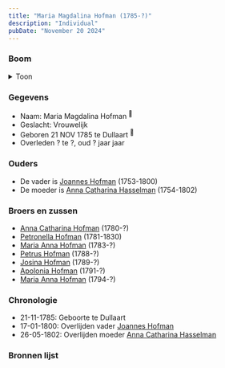 ```yaml
---
title: "Maria Magdalina Hofman (1785-?)"
description: "Individual"
pubDate: "November 20 2024"
---
```


### Boom
<details><summary>Toon</summary>

![test](https://www.plantuml.com/plantuml/svg/XP9BImD13CVlyoc27Zm9kztMQYbzQOiAhQ8YU2hPdTYEEpkpp4oH8ltkfjlrYTXRIFv9VdaCV40NLeKMFbUcH8S5f9Zb2sTNHfvRRHq4XyPpY4mGIoK9CkKoJJkRYZAieQ0Y9UTtBX_8aGthaiItgfb6x-5D0C38EadkOQcot93ttMw1olHwa8YD44TmMxNoOfTnS6tHi0mkxNE1vW3GmrKKHSq8u72SJ5gJ4LTzUrQavGQwdHJJzJor8MZgz21kjnAuiwI9mZUHprTQpz78UUQizwdb1fKQheSpY4-ZYDkPG4PvJqnLemoDGJZ7i4IdsBfa9-aVK353JKRZP9py3zM4-s3BaiFg9TyFrZY1wV1f2zRu4wpRUIKfbLbijJjfktrMOKqOApw1GwqMox0chUqhesr4lSFZureXQlulHvt9ZYhK51_TfZm-mXGN4dMrXr-NQSBdIVSlen73xEQHUKzRSC738__Z_eNqeRzzbW4PoS_x3W00)
</details>

### Gegevens
- Naam: Maria Magdalina Hofman <sup><a href="../s00063/" style="text-decoration:none" title="Doopinschrijving Maria Magdalina Hofman 21-11-1785">:link:</a></sup>
- Geslacht: Vrouwelijk
- Geboren 21 NOV 1785 te Dullaart <sup><a href="../s00063/" style="text-decoration:none" title="Doopinschrijving Maria Magdalina Hofman 21-11-1785">:link:</a></sup>
- Overleden ? te ?, oud ? jaar jaar 

### Ouders
- De vader is [Joannes Hofman](../i00040/) (1753-1800)
- De moeder is [Anna Catharina Hasselman](../i00041/) (1754-1802)

### Broers en zussen
- [Anna Catharina Hofman](../i00042/) (1780-?)
- [Petronella Hofman](../i00030/) (1781-1830)
- [Maria Anna Hofman](../i00043/) (1783-?)
- [Petrus Hofman](../i00045/) (1788-?)
- [Josina Hofman](../i00046/) (1789-?)
- [Apolonia Hofman](../i00047/) (1791-?)
- [Maria Anna Hofman](../i00048/) (1794-?)

### Chronologie
- 21-11-1785: Geboorte te Dullaart
- 17-01-1800: Overlijden vader [Joannes Hofman](../i00040/)
- 26-05-1802: Overlijden moeder [Anna Catharina Hasselman](../i00041/)

### Bronnen lijst